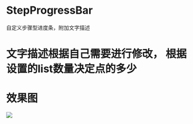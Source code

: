 # StepProgressBar
自定义步骤型进度条，附加文字描述

# 文字描述根据自己需要进行修改， 根据设置的list数量决定点的多少

# 效果图
![](https://github.com/zuoguiqing/StepProgressBar/blob/master/20190410145718.jpg)
